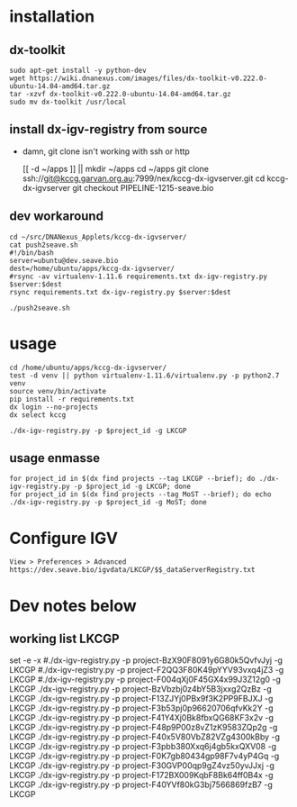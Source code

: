 # installation

## dx-toolkit
    sudo apt-get install -y python-dev
    wget https://wiki.dnanexus.com/images/files/dx-toolkit-v0.222.0-ubuntu-14.04-amd64.tar.gz
    tar -xzvf dx-toolkit-v0.222.0-ubuntu-14.04-amd64.tar.gz 
    sudo mv dx-toolkit /usr/local

## install dx-igv-registry from source
* damn, git clone isn't working with ssh or http

    [[ -d ~/apps ]] || mkdir ~/apps
    cd ~/apps
    git clone ssh://git@kccg.garvan.org.au:7999/nex/kccg-dx-igvserver.git
    cd kccg-dx-igvserver
    git checkout PIPELINE-1215-seave.bio

## dev workaround
    cd ~/src/DNANexus_Applets/kccg-dx-igvserver/
    cat push2seave.sh
    #!/bin/bash
    server=ubuntu@dev.seave.bio
    dest=/home/ubuntu/apps/kccg-dx-igvserver/
    #rsync -av virtualenv-1.11.6 requirements.txt dx-igv-registry.py $server:$dest
    rsync requirements.txt dx-igv-registry.py $server:$dest

    ./push2seave.sh

# usage
    cd /home/ubuntu/apps/kccg-dx-igvserver/
    test -d venv || python virtualenv-1.11.6/virtualenv.py -p python2.7 venv
    source venv/bin/activate
    pip install -r requirements.txt
    dx login --no-projects
    dx select kccg

    ./dx-igv-registry.py -p $project_id -g LKCGP

## usage enmasse
    for project_id in $(dx find projects --tag LKCGP --brief); do ./dx-igv-registry.py -p $project_id -g LKCGP; done
    for project_id in $(dx find projects --tag MoST --brief); do echo ./dx-igv-registry.py -p $project_id -g MoST; done

# Configure IGV
    View > Preferences > Advanced
    https://dev.seave.bio/igvdata/LKCGP/$$_dataServerRegistry.txt

# Dev notes below
## working list LKCGP

set -e -x 
#./dx-igv-registry.py -p project-BzX90F8091y6G80k5QvfvJyj -g LKCGP
#./dx-igv-registry.py -p project-F2QQ3F80K49pYYV93vxq4jZ3 -g LKCGP
#./dx-igv-registry.py -p project-F004qXj0F45GX4x99J3Z12g0 -g LKCGP
./dx-igv-registry.py -p project-BzVbzbj0z4bY5B3jxxg2QzBz -g LKCGP
./dx-igv-registry.py -p project-F13ZJYj0PBx9f3K2PP9FBJXJ -g LKCGP
./dx-igv-registry.py -p project-F3b53pj0p96620706qfvKk2Y -g LKCGP
./dx-igv-registry.py -p project-F41Y4Xj0Bk8fbxQG68KF3x2v -g LKCGP
./dx-igv-registry.py -p project-F48p9P00z8vZ1zK9583ZQp2g -g LKCGP
./dx-igv-registry.py -p project-F40x5V80VbZ82VZg4300kBby -g LKCGP
./dx-igv-registry.py -p project-F3pbb380Xxq6j4gb5kxQXV08 -g LKCGP
./dx-igv-registry.py -p project-F0K7gb80434gp98F7v4yP4Gq -g LKCGP
./dx-igv-registry.py -p project-F30GVP00qp9gZ4vz50yvJJxj -g LKCGP
./dx-igv-registry.py -p project-F172BX009KqbF8Bk64ff0B4x -g LKCGP
./dx-igv-registry.py -p project-F40YVf80kG3bj7566869fzB7 -g LKCGP
